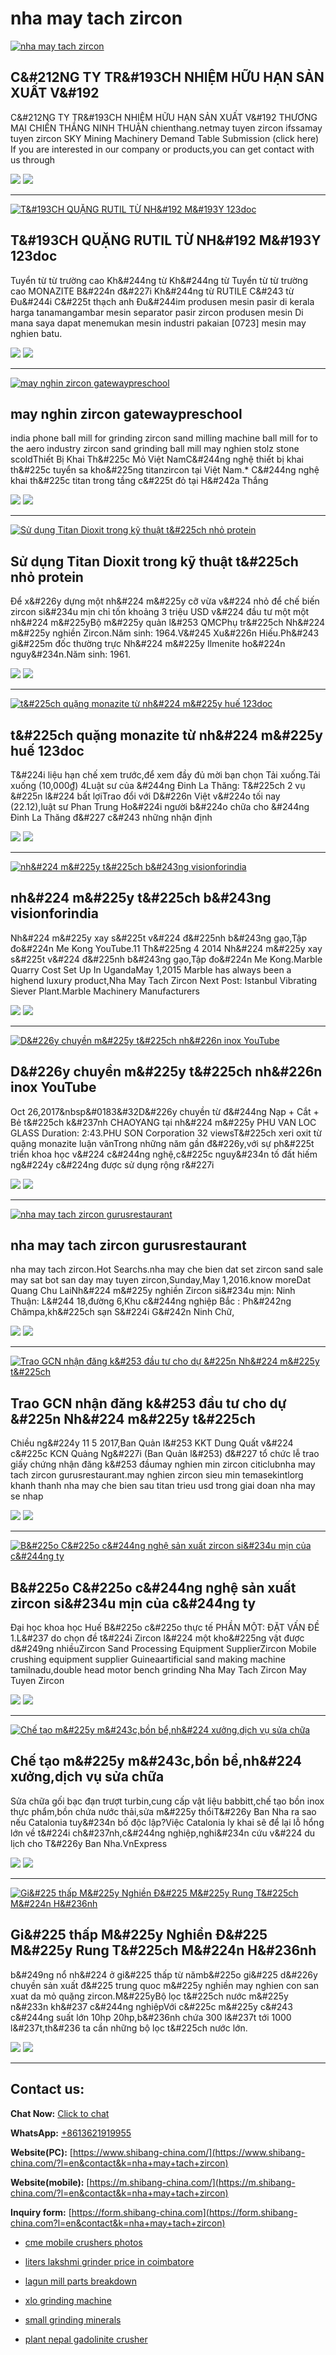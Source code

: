 # nha may tach zircon

<a href="https://swt.shibang-china.com/?l=en&img&k=nha+may+tach+zircon" target="_blank">![nha may tach zircon](http://static.shibang-china.com/all-800x300/1109.jpg)</a>

## C&#212NG TY TR&#193CH NHIỆM HỮU HẠN SẢN XUẤT V&#192
C&#212NG TY TR&#193CH NHIỆM HỮU HẠN SẢN XUẤT V&#192 THƯƠNG MẠI CHIẾN THẮNG NINH THUẬN chienthang.netmay tuyen zircon ifssamay tuyen zircon SKY Mining Machinery Demand Table Submission (click here) If you are interested in our company or products,you can get contact with us through


<a href="https://whatsapp.shibangsoft.com/WhatsApp.php" target="_blank" title="WhatsApp">![](http://static.shibang-china.com/icon/whatsapp.png)</a> <a href="https://swt.shibang-china.com/?l=en&icon&k=nha+may+tach+zircon" target="_blank">![](http://static.shibang-china.com/icon/chat-en.png)</a>

---

<a href="https://swt.shibang-china.com/?l=en&img&k=nha+may+tach+zircon" target="_blank">![T&#193CH QUẶNG RUTIL TỪ NH&#192 M&#193Y 123doc](http://static.shibang-china.com/all-800x300/1477.jpg)</a>

## T&#193CH QUẶNG RUTIL TỪ NH&#192 M&#193Y 123doc
Tuyển từ từ trường cao Kh&#244ng từ Kh&#244ng từ Tuyển từ từ trường cao MONAZITE B&#224n đ&#227i Kh&#244ng từ RUTILE C&#243 từ Đu&#244i C&#225t thạch anh Đu&#244im produsen mesin pasir di kerala harga tanamangambar mesin separator pasir zircon produsen mesin Di mana saya dapat menemukan mesin industri pakaian [0723] mesin may nghien batu.


<a href="https://whatsapp.shibangsoft.com/WhatsApp.php" target="_blank" title="WhatsApp">![](http://static.shibang-china.com/icon/whatsapp.png)</a> <a href="https://swt.shibang-china.com/?l=en&icon&k=nha+may+tach+zircon" target="_blank">![](http://static.shibang-china.com/icon/chat-en.png)</a>

---

<a href="https://swt.shibang-china.com/?l=en&img&k=nha+may+tach+zircon" target="_blank">![may nghin zircon gatewaypreschool](http://static.shibang-china.com/all-800x300/1102.jpg)</a>

## may nghin zircon gatewaypreschool
india phone ball mill for grinding zircon sand milling machine ball mill for to the aero industry zircon sand grinding ball mill may nghien stolz stone scoldThiết Bị Khai Th&#225c Mỏ Việt NamC&#244ng nghệ thiết bị khai th&#225c tuyển sa kho&#225ng titanzircon tại Việt Nam.* C&#244ng nghệ khai th&#225c titan trong tầng c&#225t đỏ tại H&#242a Thắng


<a href="https://whatsapp.shibangsoft.com/WhatsApp.php" target="_blank" title="WhatsApp">![](http://static.shibang-china.com/icon/whatsapp.png)</a> <a href="https://swt.shibang-china.com/?l=en&icon&k=nha+may+tach+zircon" target="_blank">![](http://static.shibang-china.com/icon/chat-en.png)</a>

---

<a href="https://swt.shibang-china.com/?l=en&img&k=nha+may+tach+zircon" target="_blank">![Sử dụng Titan Dioxit trong kỹ thuật t&#225ch nhỏ protein](http://static.shibang-china.com/all-800x300/129.jpg)</a>

## Sử dụng Titan Dioxit trong kỹ thuật t&#225ch nhỏ protein
Để x&#226y dựng một nh&#224 m&#225y cỡ vừa v&#224 nhỏ để chế biến zircon si&#234u mịn chỉ tốn khoảng 3 triệu USD v&#224 đầu tư một một nh&#224 m&#225yBộ m&#225y quản l&#253 QMCPhụ tr&#225ch Nh&#224 m&#225y nghiền Zircon.Năm sinh: 1964.V&#245 Xu&#226n Hiếu.Ph&#243 gi&#225m đốc thường trực Nh&#224 m&#225y Ilmenite ho&#224n nguy&#234n.Năm sinh: 1961.


<a href="https://whatsapp.shibangsoft.com/WhatsApp.php" target="_blank" title="WhatsApp">![](http://static.shibang-china.com/icon/whatsapp.png)</a> <a href="https://swt.shibang-china.com/?l=en&icon&k=nha+may+tach+zircon" target="_blank">![](http://static.shibang-china.com/icon/chat-en.png)</a>

---

<a href="https://swt.shibang-china.com/?l=en&img&k=nha+may+tach+zircon" target="_blank">![t&#225ch quặng monazite từ nh&#224 m&#225y huế 123doc](http://static.shibang-china.com/all-800x300/406.jpg)</a>

## t&#225ch quặng monazite từ nh&#224 m&#225y huế 123doc
T&#224i liệu hạn chế xem trước,để xem đầy đủ mời bạn chọn Tải xuống.Tải xuống (10,000₫) 4Luật sư của &#244ng Đinh La Thăng: T&#225ch 2 vụ &#225n l&#224 bất lợiTrao đổi với D&#226n Việt v&#224o tối nay (22.12),luật sư Phan Trung Ho&#224i người b&#224o chữa cho &#244ng Đinh La Thăng đ&#227 c&#243 những nhận định


<a href="https://whatsapp.shibangsoft.com/WhatsApp.php" target="_blank" title="WhatsApp">![](http://static.shibang-china.com/icon/whatsapp.png)</a> <a href="https://swt.shibang-china.com/?l=en&icon&k=nha+may+tach+zircon" target="_blank">![](http://static.shibang-china.com/icon/chat-en.png)</a>

---

<a href="https://swt.shibang-china.com/?l=en&img&k=nha+may+tach+zircon" target="_blank">![nh&#224 m&#225y t&#225ch b&#243ng visionforindia](http://static.shibang-china.com/all-800x300/906.jpg)</a>

## nh&#224 m&#225y t&#225ch b&#243ng visionforindia
Nh&#224 m&#225y xay s&#225t v&#224 đ&#225nh b&#243ng gạo,Tập đo&#224n Me Kong YouTube.11 Th&#225ng 4 2014 Nh&#224 m&#225y xay s&#225t v&#224 đ&#225nh b&#243ng gạo,Tập đo&#224n Me Kong.Marble Quarry Cost Set Up In UgandaMay 1,2015 Marble has always been a highend luxury product,Nha May Tach Zircon Next Post: Istanbul Vibrating Siever Plant.Marble Machinery Manufacturers


<a href="https://whatsapp.shibangsoft.com/WhatsApp.php" target="_blank" title="WhatsApp">![](http://static.shibang-china.com/icon/whatsapp.png)</a> <a href="https://swt.shibang-china.com/?l=en&icon&k=nha+may+tach+zircon" target="_blank">![](http://static.shibang-china.com/icon/chat-en.png)</a>

---

<a href="https://swt.shibang-china.com/?l=en&img&k=nha+may+tach+zircon" target="_blank">![D&#226y chuyền m&#225y t&#225ch nh&#226n inox YouTube](http://static.shibang-china.com/all-800x300/712.jpg)</a>

## D&#226y chuyền m&#225y t&#225ch nh&#226n inox YouTube
Oct 26,2017&nbsp&#0183&#32D&#226y chuyền từ đ&#244ng Nạp + Cắt + Bẻ t&#225ch k&#237nh CHAOYANG tại nh&#224 m&#225y PHU VAN LOC GLASS Duration: 2:43.PHU SON Corporation 32 viewsT&#225ch xeri oxit từ quặng monazite luận vănTrong những năm gần đ&#226y,với sự ph&#225t triển khoa học v&#224 c&#244ng nghệ,c&#225c nguy&#234n tố đất hiếm ng&#224y c&#224ng được sử dụng rộng r&#227i


<a href="https://whatsapp.shibangsoft.com/WhatsApp.php" target="_blank" title="WhatsApp">![](http://static.shibang-china.com/icon/whatsapp.png)</a> <a href="https://swt.shibang-china.com/?l=en&icon&k=nha+may+tach+zircon" target="_blank">![](http://static.shibang-china.com/icon/chat-en.png)</a>

---

<a href="https://swt.shibang-china.com/?l=en&img&k=nha+may+tach+zircon" target="_blank">![nha may tach zircon gurusrestaurant](http://static.shibang-china.com/all-800x300/890.jpg)</a>

## nha may tach zircon gurusrestaurant
nha may tach zircon.Hot Searchs.nha may che bien dat set zircon sand sale may sat bot san day may tuyen zircon,Sunday,May 1,2016.know moreDat Quang Chu LaiNh&#224 m&#225y nghiền Zircon si&#234u mịn: Ninh Thuận: L&#244 18,đường 6,Khu c&#244ng nghiệp Bắc : Ph&#242ng Chămpa,kh&#225ch sạn S&#224i G&#242n Ninh Chữ,


<a href="https://whatsapp.shibangsoft.com/WhatsApp.php" target="_blank" title="WhatsApp">![](http://static.shibang-china.com/icon/whatsapp.png)</a> <a href="https://swt.shibang-china.com/?l=en&icon&k=nha+may+tach+zircon" target="_blank">![](http://static.shibang-china.com/icon/chat-en.png)</a>

---

<a href="https://swt.shibang-china.com/?l=en&img&k=nha+may+tach+zircon" target="_blank">![Trao GCN nhận đăng k&#253 đầu tư cho dự &#225n Nh&#224 m&#225y t&#225ch](http://static.shibang-china.com/all-800x300/183.jpg)</a>

## Trao GCN nhận đăng k&#253 đầu tư cho dự &#225n Nh&#224 m&#225y t&#225ch
Chiều ng&#224y 11 5 2017,Ban Quản l&#253 KKT Dung Quất v&#224 c&#225c KCN Quảng Ng&#227i (Ban Quản l&#253) đ&#227 tổ chức lễ trao giấy chứng nhận đăng k&#253 đầumay nghien min zircon citiclubnha may tach zircon gurusrestaurant.may nghien zircon sieu min temasekintlorg khanh thanh nha may che bien sau titan trieu usd trong giai doan nha may se nhap


<a href="https://whatsapp.shibangsoft.com/WhatsApp.php" target="_blank" title="WhatsApp">![](http://static.shibang-china.com/icon/whatsapp.png)</a> <a href="https://swt.shibang-china.com/?l=en&icon&k=nha+may+tach+zircon" target="_blank">![](http://static.shibang-china.com/icon/chat-en.png)</a>

---

<a href="https://swt.shibang-china.com/?l=en&img&k=nha+may+tach+zircon" target="_blank">![B&#225o C&#225o c&#244ng nghệ sản xuất zircon si&#234u mịn của c&#244ng ty](http://static.shibang-china.com/all-800x300/1312.jpg)</a>

## B&#225o C&#225o c&#244ng nghệ sản xuất zircon si&#234u mịn của c&#244ng ty
Đại học khoa học Huế B&#225o c&#225o thực tế PHẦN MỘT: ĐẶT VẤN ĐỀ 1.L&#237 do chọn đề t&#224i Zircon l&#224 một kho&#225ng vật được d&#249ng nhiềuZircon Sand Processing Equipment SupplierZircon Mobile crushing equipment supplier Guineaartificial sand making machine tamilnadu,double head motor bench grinding Nha May Tach Zircon May Tuyen Zircon


<a href="https://whatsapp.shibangsoft.com/WhatsApp.php" target="_blank" title="WhatsApp">![](http://static.shibang-china.com/icon/whatsapp.png)</a> <a href="https://swt.shibang-china.com/?l=en&icon&k=nha+may+tach+zircon" target="_blank">![](http://static.shibang-china.com/icon/chat-en.png)</a>

---

<a href="https://swt.shibang-china.com/?l=en&img&k=nha+may+tach+zircon" target="_blank">![Chế tạo m&#225y m&#243c,bồn bể,nh&#224 xưởng,dịch vụ sửa chữa](http://static.shibang-china.com/all-800x300/1194.jpg)</a>

## Chế tạo m&#225y m&#243c,bồn bể,nh&#224 xưởng,dịch vụ sửa chữa
Sửa chữa gối bạc đạn trượt turbin,cung cấp vật liệu babbitt,chế tạo bồn inox thực phẩm,bồn chứa nước thải,sửa m&#225y thổiT&#226y Ban Nha ra sao nếu Catalonia tuy&#234n bố độc lập?Việc Catalonia ly khai sẽ để lại lỗ hổng lớn về t&#224i ch&#237nh,c&#244ng nghiệp,nghi&#234n cứu v&#224 du lịch cho T&#226y Ban Nha.VnExpress


<a href="https://whatsapp.shibangsoft.com/WhatsApp.php" target="_blank" title="WhatsApp">![](http://static.shibang-china.com/icon/whatsapp.png)</a> <a href="https://swt.shibang-china.com/?l=en&icon&k=nha+may+tach+zircon" target="_blank">![](http://static.shibang-china.com/icon/chat-en.png)</a>

---

<a href="https://swt.shibang-china.com/?l=en&img&k=nha+may+tach+zircon" target="_blank">![Gi&#225 thấp M&#225y Nghiền Đ&#225 M&#225y Rung T&#225ch M&#224n H&#236nh](http://static.shibang-china.com/all-800x300/615.jpg)</a>

## Gi&#225 thấp M&#225y Nghiền Đ&#225 M&#225y Rung T&#225ch M&#224n H&#236nh
b&#249ng nổ nh&#224 ở gi&#225 thấp từ nămb&#225o gi&#225 d&#226y chuyền sản xuất đ&#225 trung quoc m&#225y nghiền may nghien con san xuat da mỏ quặng zircon.M&#225yBộ lọc t&#225ch nước m&#225y n&#233n kh&#237 c&#244ng nghiệpVới c&#225c m&#225y c&#243 c&#244ng suất lớn 10hp 20hp,b&#236nh chứa 300 l&#237t tới 1000 l&#237t,th&#236 ta cần những bộ lọc t&#225ch nước lớn.


<a href="https://whatsapp.shibangsoft.com/WhatsApp.php" target="_blank" title="WhatsApp">![](http://static.shibang-china.com/icon/whatsapp.png)</a> <a href="https://swt.shibang-china.com/?l=en&icon&k=nha+may+tach+zircon" target="_blank">![](http://static.shibang-china.com/icon/chat-en.png)</a>

---
## Contact us:

**Chat Now:** [Click to chat](https://swt.shibang-china.com?l=en&contact&k=nha+may+tach+zircon)

**WhatsApp:**  [+8613621919955](https://whatsapp.shibangsoft.com/WhatsApp.php)

**Website(PC):** [https://www.shibang-china.com/](https://www.shibang-china.com/?l=en&contact&k=nha+may+tach+zircon)

**Website(mobile):** [https://m.shibang-china.com/](https://m.shibang-china.com/?l=en&contact&k=nha+may+tach+zircon)

**Inquiry form:** [https://form.shibang-china.com](https://form.shibang-china.com?l=en&contact&k=nha+may+tach+zircon)

* [cme mobile crushers photos](../119/cme%20mobile%20crushers%20photos.md)

* [liters lakshmi grinder price in coimbatore](../120/liters%20lakshmi%20grinder%20price%20in%20coimbatore.md)

* [lagun mill parts breakdown](../123/lagun%20mill%20parts%20breakdown.md)

* [xlo grinding machine](../115/xlo%20grinding%20machine.md)

* [small grinding minerals](../118/small%20grinding%20minerals.md)

* [plant nepal gadolinite crusher](../125/plant%20nepal%20gadolinite%20crusher.md)